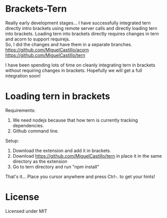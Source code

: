 Brackets-Tern
=============

Really early development stages...  I have successfully integrated tern directly intro brackets using remote server calls and directly loading tern into brackets.  Loading tern into brackets directly requires changes in tern and acorn to support requirejs.<br>  So, I did the changes and have them in a separate branches.<br>
https://github.com/MiguelCastillo/acorn<br>
https://github.com/MiguelCastillo/tern<br>

I have been spending lots of time on cleanly integrating tern in brackets without requiring changes in brackets.  Hopefully we will get a full integration soon!


Loading tern in brackets
=============

Requirements:<br>
1. We need nodejs because that how tern is currently tracking dependencies.<br>
2. Github command line.<br>

Setup:<br>
1. Download the extension and add it in brackets.<br>
2. Download https://github.com/MiguelCastillo/tern in place it in the same directory as the extension<br>
3. Go to tern directory and run "npm install"<br>

That's it...  Place you cursor anywhere and press Ctrl-. to get your hints!


License
=============

Licensed under MIT

